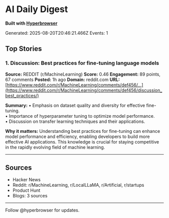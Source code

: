 # AI Daily Digest

**Built with [Hyperbrowser](https://hyperbrowser.ai)**

Generated: 2025-08-20T20:46:21.466Z
Events: 1

## Top Stories

### 1. Discussion: Best practices for fine-tuning language models

**Source:** REDDIT (r/MachineLearning)
**Score:** 0.46
**Engagement:** 89 points, 67 comments
**Posted:** 1h ago
**Domain:** reddit.com
**URL:** [https://www.reddit.com/r/MachineLearning/comments/def456/...](https://www.reddit.com/r/MachineLearning/comments/def456/discussion_best_practices/)

**Summary:**
• Emphasis on dataset quality and diversity for effective fine-tuning.\
• Importance of hyperparameter tuning to optimize model performance.\
• Discussion on transfer learning techniques and their applications.

**Why it matters:**
Understanding best practices for fine-tuning can enhance model performance and efficiency, enabling developers to build more effective AI applications. This knowledge is crucial for staying competitive in the rapidly evolving field of machine learning.

---


## Sources

- Hacker News
- Reddit: r/MachineLearning, r/LocalLLaMA, r/Artificial, r/startups
- Product Hunt
- Blogs: 3 sources

---

Follow @hyperbrowser for updates.
